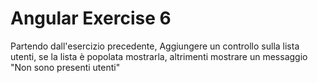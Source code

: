# Angular Exercise 6

Partendo dall'esercizio precedente, Aggiungere un controllo sulla lista utenti, se la lista è popolata mostrarla, altrimenti mostrare un messaggio "Non sono presenti utenti"
